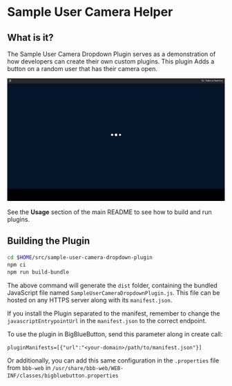 # Sample User Camera Helper

## What is it?

The Sample User Camera Dropdown Plugin serves as a demonstration of how developers can create their own custom plugins. This plugin Adds a button on a random user that has their camera open. 

![Gif of plugin demo](./public/assets/plugin.gif)

See the **Usage** section of the main README to see how to build and run plugins.
## Building the Plugin
```bash
cd $HOME/src/sample-user-camera-dropdown-plugin
npm ci
npm run build-bundle
```
The above command will generate the `dist` folder, containing the bundled JavaScript file named `SampleUserCameraDropdownPlugin.js`. This file can be hosted on any HTTPS server along with its `manifest.json`.

If you install the Plugin separated to the manifest, remember to change the `javascriptEntrypointUrl` in the `manifest.json` to the correct endpoint.

To use the plugin in BigBlueButton, send this parameter along in create call:

```
pluginManifests=[{"url":"<your-domain>/path/to/manifest.json"}]
```

Or additionally, you can add this same configuration in the `.properties` file from `bbb-web` in `/usr/share/bbb-web/WEB-INF/classes/bigbluebutton.properties`
